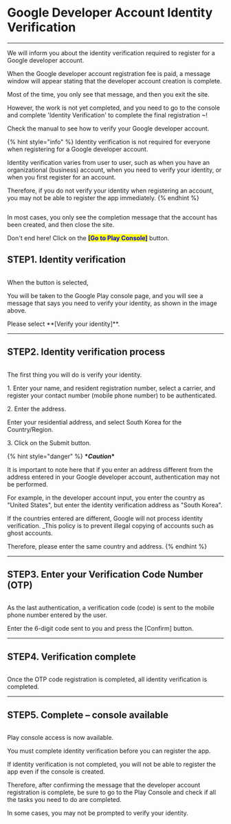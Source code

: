 # Google Developer Account Identity Verification

***

We will inform you about the identity verification required to register for a Google developer account.

When the Google developer account registration fee is paid, a message window will appear stating that the developer account creation is complete.

Most of the time, you only see that message, and then you exit the site.

However, the work is not yet completed, and you need to go to the console and complete 'Identity Verification' to complete the final registration \~!

Check the manual to see how to verify your Google developer account.

{% hint style="info" %}
Identity verification is not required for everyone when registering for a Google developer account.

Identity verification varies from user to user, such as when you have an organizational (business) account, when you need to verify your identity, or when you first register for an account.

Therefore, if you do not verify your identity when registering an account, you may not be able to register the app immediately.
{% endhint %}

<figure><img src="https://wp.swing2app.co.kr/wp-content/uploads/2023/02/%EA%B5%AC%EA%B8%80%EB%B3%B8%EC%9D%B8%EC%9D%B8%EC%A6%9D0.png" alt=""><figcaption></figcaption></figure>

In most cases, you only see the completion message that the account has been created, and then close the site.

Don't end here! Click on the <mark style="color:blue;">**\[Go to Play Console]**</mark> button.

## **STEP1.** Identity verification

<figure><img src="https://wp.swing2app.co.kr/wp-content/uploads/2023/02/%EA%B5%AC%EA%B8%80%EB%B3%B8%EC%9D%B8%EC%9D%B8%EC%A6%9D2.png" alt=""><figcaption></figcaption></figure>

When the button is selected,

You will be taken to the Google Play console page, and you will see a message that says you need to verify your identity, as shown in the image above.

Please select \*\*\[Verify your identity]\*\*.

***

## **STEP2.** Identity verification process

<figure><img src="https://wp.swing2app.co.kr/wp-content/uploads/2023/02/%EA%B5%AC%EA%B8%80%EB%B3%B8%EC%9D%B8%EC%9D%B8%EC%A6%9D3.png" alt=""><figcaption></figcaption></figure>

The first thing you will do is verify your identity.

1\. Enter your name, and resident registration number, select a carrier, and register your contact number (mobile phone number) to be authenticated.

2\. Enter the address.

Enter your residential address, and select South Korea for the Country/Region.

3\. Click on the Submit button.

{% hint style="danger" %}
**\***_**Caution**_**\***

It is important to note here that if you enter an address different from the address entered in your Google developer account, authentication may not be performed.

For example, in the developer account input, you enter the country as "United States", but enter the identity verification address as "South Korea".

If the countries entered are different, Google will not process identity verification. \_This policy is to prevent illegal copying of accounts such as ghost accounts.

Therefore, please enter the same country and address.
{% endhint %}

***

## **STEP3.** Enter your Verification Code Number (OTP)

<figure><img src="https://wp.swing2app.co.kr/wp-content/uploads/2023/02/%EA%B5%AC%EA%B8%80%EB%B3%B8%EC%9D%B8%EC%9D%B8%EC%A6%9D4.png" alt=""><figcaption></figcaption></figure>

As the last authentication, a verification code (code) is sent to the mobile phone number entered by the user.

Enter the 6-digit code sent to you and press the \[Confirm] button.

***

## **STEP4.** Verification complete

<figure><img src="https://wp.swing2app.co.kr/wp-content/uploads/2023/02/%EA%B5%AC%EA%B8%80%EB%B3%B8%EC%9D%B8%EC%9D%B8%EC%A6%9D5.png" alt=""><figcaption></figcaption></figure>

Once the OTP code registration is completed, all identity verification is completed.

***

## **STEP5.** Complete – console available

<figure><img src="https://wp.swing2app.co.kr/wp-content/uploads/2023/02/%EA%B5%AC%EA%B8%80%EB%B3%B8%EC%9D%B8%EC%9D%B8%EC%A6%9D6.png" alt=""><figcaption></figcaption></figure>

Play console access is now available.

You must complete identity verification before you can register the app.

If identity verification is not completed, you will not be able to register the app even if the console is created.

Therefore, after confirming the message that the developer account registration is complete, be sure to go to the Play Console and check if all the tasks you need to do are completed.

In some cases, you may not be prompted to verify your identity.

